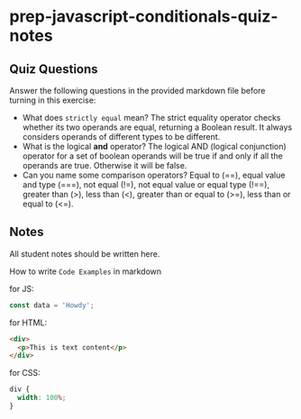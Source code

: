 # prep-javascript-conditionals-quiz-notes

## Quiz Questions

Answer the following questions in the provided markdown file before turning in this exercise:

- What does `strictly equal` mean?
  The strict equality operator checks whether its two operands are equal, returning a Boolean result. It always considers operands of different types to be different.
- What is the logical **and** operator?
  The logical AND (logical conjunction) operator for a set of boolean operands will be true if and only if all the operands are true. Otherwise it will be false.
- Can you name some comparison operators?
  Equal to (==), equal value and type (===), not equal (!=), not equal value or equal type (!==), greater than (>), less than (<), greater than or equal to (>=), less than or equal to (<=).

## Notes

All student notes should be written here.

How to write `Code Examples` in markdown

for JS:

```javascript
const data = 'Howdy';
```

for HTML:

```html
<div>
  <p>This is text content</p>
</div>
```

for CSS:

```css
div {
  width: 100%;
}
```
